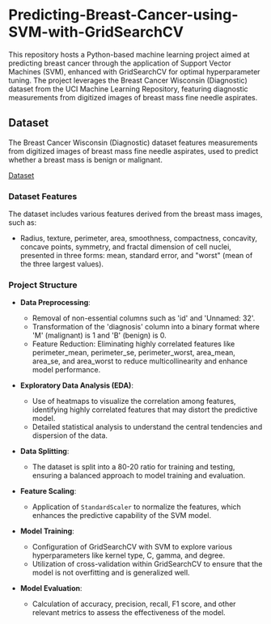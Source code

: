 # Predicting-Breast-Cancer-using-SVM-with-GridSearchCV

This repository hosts a Python-based machine learning project aimed at predicting breast cancer through the application of Support Vector Machines (SVM), enhanced with GridSearchCV for optimal hyperparameter tuning. The project leverages the Breast Cancer Wisconsin (Diagnostic) dataset from the UCI Machine Learning Repository, featuring diagnostic measurements from digitized images of breast mass fine needle aspirates.

## Dataset
The Breast Cancer Wisconsin (Diagnostic) dataset features measurements from digitized images of breast mass fine needle aspirates, used to predict whether a breast mass is benign or malignant.

[Dataset](https://archive.ics.uci.edu/dataset/17/breast+cancer+wisconsin+diagnostic)

### Dataset Features

The dataset includes various features derived from the breast mass images, such as:
- Radius, texture, perimeter, area, smoothness, compactness, concavity, concave points, symmetry, and fractal dimension of cell nuclei, presented in three forms: mean, standard error, and "worst" (mean of the three largest values).

### Project Structure

- **Data Preprocessing**:
  - Removal of non-essential columns such as 'id' and 'Unnamed: 32'.
  - Transformation of the 'diagnosis' column into a binary format where 'M' (malignant) is 1 and 'B' (benign) is 0.
  - Feature Reduction: Eliminating highly correlated features like perimeter_mean, perimeter_se, perimeter_worst, area_mean, area_se, and area_worst to reduce multicollinearity and enhance model performance.

- **Exploratory Data Analysis (EDA)**:
  - Use of heatmaps to visualize the correlation among features, identifying highly correlated features that may distort the predictive model.
  - Detailed statistical analysis to understand the central tendencies and dispersion of the data.
    
- **Data Splitting**:
  - The dataset is split into a 80-20 ratio for training and testing, ensuring a balanced approach to model training and evaluation.
    
- **Feature Scaling**:
  - Application of `StandardScaler` to normalize the features, which enhances the predictive capability of the SVM model.
    
- **Model Training**:
  - Configuration of GridSearchCV with SVM to explore various hyperparameters like kernel type, C, gamma, and degree.
  - Utilization of cross-validation within GridSearchCV to ensure that the model is not overfitting and is generalized well.
    
- **Model Evaluation**:
  - Calculation of accuracy, precision, recall, F1 score, and other relevant metrics to assess the effectiveness of the model.
  
